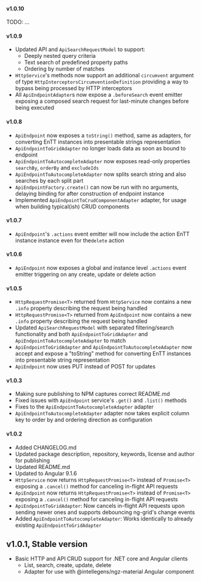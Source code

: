 #### v1.0.10

TODO: ...

#### v1.0.9

- Updated API and `ApiSearchRequestModel` to support:
  - Deeply nested query criteria
  - Text search of predefined property paths
  - Ordering by number of matches
- `HttpService`'s methods now support an additional `circumvent` argument of type `HttpInterceptorsCircumventionDefinition` providing a way to bypass being processed by HTTP interceptors
- All `ApiEndpointAdapter`s now expose a `.beforeSearch` event emitter exposing a composed search request for last-minute changes before being executed

#### v1.0.8

- `ApiEndpoint` now exposes a `toString()` method, same as adapters, for converting EnTT instances into presentable strings representation
- `ApiEndpointToGridAdapter` no longer loads data as soon as bound to endpoint
- `ApiEndpointToAutocompleteAdapter` now exposes read-only properties `searchBy`, `orderBy` and `excludeIds`
- `ApiEndpointToAutocompleteAdapter` now splits search string and also searches by each split part
- `ApiEndpointFactory.create()` can now be run with no arguments, delaying binding for after construction of endpoint instance 
- Implemented `ApiEndpointToCrudComponentAdapter` adapter, for usage when building typical(ish) CRUD components

#### v1.0.7

- `ApiEndpoint`'s `.actions` event emitter will now include the action EnTT instance instance even for the`delete` action

#### v1.0.6

- `ApiEndpoint` now exposes a global and instance level `.actions` event emitter triggering on any create, update or delete action

#### v1.0.5

- `HttpRequestPromise<T>` returned from `HttpService` now contains a new `.info` property describing the request being handled
- `HttpRequestPromise<T>` returned from `ApiEndpoint` now contains a new `.info` property describing the request being handled
- Updated `ApiSearchRequestModel` with separated filtering/search functionality and both `ApiEndpointToGridAdapter` and `ApiEndpointToAutocompleteAdapter` to match
- `ApiEndpointToGridAdapter` and `ApiEndpointToAutocompleteAdapter` now accept and expose a "toString" method for converting EnTT instances into presentable string representation
- `ApiEndpoint` now uses PUT instead of POST for updates

#### v1.0.3

- Making sure publishing to NPM captures correct README.md
- Fixed issues with `ApiEndpoint` service's `.get()` and `.list()` methods
- Fixes to the `ApiEndpointToAutocompleteAdapter` adapter
- `ApiEndpointToAutocompleteAdapter` adapter now takes explicit column key to order by and ordering direction as configuration

#### v1.0.2

- Added CHANGELOG.md
- Updated package description, repository, keywords, license and author for publishing
- Updated README.md
- Updated to Angular 9.1.6
- `HttpService` now returns `HttpRequestPromise<T>` instead of `Promise<T>` exposing a `.cancel()` method for canceling in-flight API requests
- `ApiEndpoint` now returns `HttpRequestPromise<T>` instead of `Promise<T>` exposing a `.cancel()` method for canceling in-flight API requests
- `ApiEndpointToGridAdapter`: Now cancels in-flight API requests upon sending newer ones and supports debouncing ng-grid's change events
- Added `ApiEndpointToAutocompleteAdapter`: Works identically to already existing `ApiEndpointToGridAdapter`

## v1.0.1, Stable version

  - Basic HTTP and API CRUD support for .NET core and Angular clients
    - List, search, create, update, delete
    - Adapter for use with @intellegens/ngz-material <ngz-grid /> Angular component
